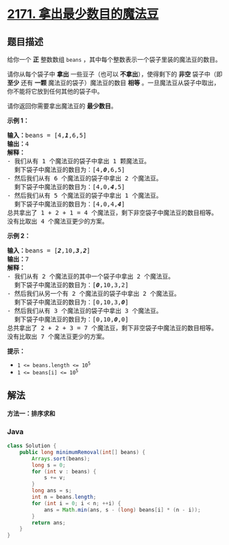 # [2171. 拿出最少数目的魔法豆](https://leetcode.cn/problems/removing-minimum-number-of-magic-beans)

## 题目描述

<p>给你一个 <strong>正</strong>&nbsp;整数数组&nbsp;<code>beans</code>&nbsp;，其中每个整数表示一个袋子里装的魔法豆的数目。</p>

<p>请你从每个袋子中&nbsp;<strong>拿出</strong>&nbsp;一些豆子（也可以<strong>&nbsp;不拿出</strong>），使得剩下的 <strong>非空</strong> 袋子中（即 <strong>至少</strong>&nbsp;还有 <strong>一颗</strong>&nbsp;魔法豆的袋子）魔法豆的数目&nbsp;<strong>相等</strong>&nbsp;。一旦魔法豆从袋子中取出，你不能将它放到任何其他的袋子中。</p>

<p>请你返回你需要拿出魔法豆的 <strong>最少数目</strong>。</p>

<p><strong>示例 1：</strong></p>

<pre><b>输入：</b>beans = [4,<em><strong>1</strong></em>,6,5]
<b>输出：</b>4
<b>解释：</b>
- 我们从有 1 个魔法豆的袋子中拿出 1 颗魔法豆。
  剩下袋子中魔法豆的数目为：[4,<em><b>0</b></em>,6,5]
- 然后我们从有 6 个魔法豆的袋子中拿出 2 个魔法豆。
  剩下袋子中魔法豆的数目为：[4,0,<em><strong>4</strong></em>,5]
- 然后我们从有 5 个魔法豆的袋子中拿出 1 个魔法豆。
  剩下袋子中魔法豆的数目为：[4,0,4,<em><b>4</b></em>]
总共拿出了 1 + 2 + 1 = 4 个魔法豆，剩下非空袋子中魔法豆的数目相等。
没有比取出 4 个魔法豆更少的方案。
</pre>

<p><strong>示例 2：</strong></p>

<pre><b>输入：</b>beans = [<em><strong>2</strong></em>,10,<em><strong>3</strong></em>,<em><strong>2</strong></em>]
<b>输出：</b>7
<strong>解释：</strong>
- 我们从有 2 个魔法豆的其中一个袋子中拿出 2 个魔法豆。
  剩下袋子中魔法豆的数目为：[<em><strong>0</strong></em>,10,3,2]
- 然后我们从另一个有 2 个魔法豆的袋子中拿出 2 个魔法豆。
  剩下袋子中魔法豆的数目为：[0,10,3,<em><strong>0</strong></em>]
- 然后我们从有 3 个魔法豆的袋子中拿出 3 个魔法豆。
  剩下袋子中魔法豆的数目为：[0,10,<em><strong>0</strong></em>,0]
总共拿出了 2 + 2 + 3 = 7 个魔法豆，剩下非空袋子中魔法豆的数目相等。
没有比取出 7 个魔法豆更少的方案。
</pre>

<p><strong>提示：</strong></p>

<ul>
	<li><code>1 &lt;= beans.length &lt;= 10<sup>5</sup></code></li>
	<li><code>1 &lt;= beans[i] &lt;= 10<sup>5</sup></code></li>
</ul>

## 解法

**方法一：排序求和**

### **Java**

```java
class Solution {
    public long minimumRemoval(int[] beans) {
        Arrays.sort(beans);
        long s = 0;
        for (int v : beans) {
            s += v;
        }
        long ans = s;
        int n = beans.length;
        for (int i = 0; i < n; ++i) {
            ans = Math.min(ans, s - (long) beans[i] * (n - i));
        }
        return ans;
    }
}
```
